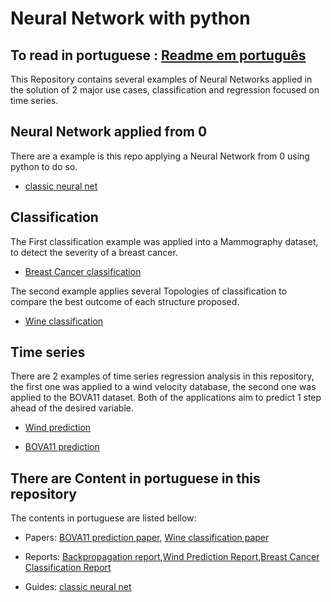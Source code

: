 # Neural Network with python
## To read in portuguese : [Readme em português](https://github.com/rodgdutra/Neural_network/blob/master/readme-pt.md)

This Repository contains several examples of Neural Networks applied in the solution of 2 major use cases, classification and regression focused on time series.

## Neural Network applied from 0
There are a example is this repo applying a Neural Network from 0 using python to do so.
* [classic neural net](https://github.com/rodgdutra/Neural_network/blob/master/classic_neural_net/classic_net.ipynb)

## Classification
The First classification example was applied into a Mammography dataset, to detect the severity of a breast cancer.
* [Breast Cancer classification](https://github.com/rodgdutra/Neural_network/blob/master/mamografy_dataset_example/mamografy_classification.ipynb)

The second example applies several Topologies of classification to compare the best outcome of each structure proposed.

* [Wine classification](https://github.com/rodgdutra/Neural_network/tree/master/wine_dataset_example)

## Time series
There are 2 examples of time series regression analysis in this repository, the first one was applied to a wind velocity database, the second one was applied to the BOVA11 dataset. Both of the applications aim to predict 1 step ahead of the desired variable.
* [Wind prediction](https://github.com/rodgdutra/Neural_network/blob/master/time_series_wind/wind_prediction.ipynb)

* [BOVA11 prediction](https://github.com/rodgdutra/Neural_network/blob/master/time_series_bovespa/ibov_time_series.ipynb)

## There are Content in portuguese in this repository
The contents in portuguese are listed bellow:
* Papers: [BOVA11 prediction paper](https://github.com/rodgdutra/Neural_network/blob/master/time_series_bovespa/artigo_bova11.pdf), [Wine classification paper](https://github.com/rodgdutra/Neural_network/blob/master/wine_dataset_example/artigo_vinho_mlp.pdf)

* Reports: [Backpropagation report](https://github.com/rodgdutra/Neural_network/blob/master/classic_neural_net/Relatorio_Back_Propagation%20(3).pdf),[Wind Prediction Report](https://github.com/rodgdutra/Neural_network/blob/master/time_series_wind/Relatorio_velocidade_do_vento.pdf),[Breast Cancer Classification Report](https://github.com/rodgdutra/Neural_network/blob/master/mamografy_dataset_example/Relatorio_mamografia.pdf)

* Guides: [classic neural net](https://github.com/rodgdutra/Neural_network/blob/master/classic_neural_net/classic_net.ipynb)
